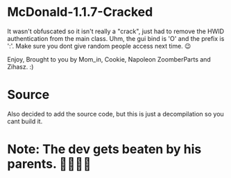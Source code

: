 # McDonald-1.1.7-Cracked

It wasn't obfuscated so it isn't really a "crack", just had to remove the HWID authentication from the main class.
Uhm, the gui bind is 'O' and the prefix is ':'.
Make sure you dont give random people access next time. 😉

Enjoy, 
Brought to you by Mom_in, Cookie, Napoleon ZoomberParts and Zihasz. :) 


# Source
Also decided to add the source code, but this is just a decompilation so you cant build it.

# Note: The dev gets beaten by his parents. 🙏🙏🙏🙏
